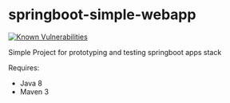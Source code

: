 # springboot-simple-webapp

<a href="https://snyk.io/test/github/japshvincent/springboot-simple-webapp?targetFile=pom.xml"><img src="https://snyk.io/test/github/japshvincent/springboot-simple-webapp/badge.svg?targetFile=pom.xml" alt="Known Vulnerabilities" data-canonical-src="https://snyk.io/test/github/japshvincent/springboot-simple-webapp?targetFile=pom.xml" style="max-width:100%;"></a>

Simple Project for prototyping and testing springboot apps stack

Requires:
 - Java 8
 - Maven 3
